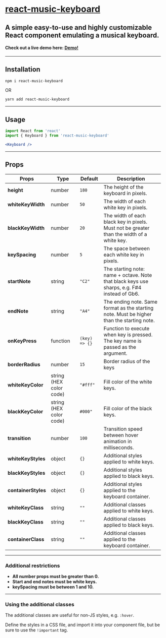 # [**react-music-keyboard**](https://www.npmjs.com/package/react-music-keyboard)

## A simple easy-to-use and highly customizable React component emulating a musical keyboard.

#### Check out a live demo here: [Demo!](https://www.ryanzhu.com/react-music-keyboard/)

---

## **Installation**

```powershell
npm i react-music-keyboard
```

OR

```powershell
yarn add react-music-keyboard
```

---

## **Usage**

```jsx
import React from 'react'
import { Keyboard } from 'react-music-keyboard'
```

```jsx
<Keyboard />
```

---

## **Props**

| **Props**           | **Type**                | **Default**   | **Description**                                                                             |
| ------------------- | ----------------------- | ------------- | ------------------------------------------------------------------------------------------- |
| **height**          | number                  | `180 `        | The height of the keyboard in pixels.                                                       |
| **whiteKeyWidth**   | number                  | `50 `         | The width of each white key in pixels.                                                      |
| **blackKeyWidth**   | number                  | `20 `         | The width of each black key in pixels. Must not be greater than the width of a white key.   |
| **keySpacing**      | number                  | `5`           | The space between each white key in pixels.                                                 |
| **startNote**       | string                  | `"C2"`        | The starting note: name + octave. Note that black keys use sharps, e.g. F#4 instead of Gb6. |
| **endNote**         | string                  | `"A4" `       | The ending note. Same format as the starting note. Must be higher than the starting note.   |
| **onKeyPress**      | function                | `(key) => {}` | Function to execute when key is pressed. The key name is passed as the argument.            |
| **borderRadius**    | number                  | `15`          | Border radius of the keys                                                                   |
| **whiteKeyColor**   | string (HEX color code) | `"#fff" `     | Fill color of the white keys.                                                               |
| **blackKeyColor**   | string (HEX color code) | `#000"`       | Fill color of the black keys.                                                               |
| **transition**      | number                  | `100`         | Transition speed between hover animation in milliseconds.                                   |
| **whiteKeyStyles**  | object                  | `{}`          | Additional styles applied to white keys.                                                    |
| **blackKeyStyles**  | object                  | `{}`          | Additional styles applied to black keys.                                                    |
| **containerStyles** | object                  | `{}`          | Additional styles applied to the keyboard container.                                        |
| **whiteKeyClass**   | string                  | `""`          | Additional classes applied to white keys.                                                   |
| **blackKeyClass**   | string                  | `""`          | Additional classes applied to black keys.                                                   |
| **containerClass**  | string                  | `""`          | Additional classes applied to the keyboard container.                                       |

---

### Additional restrictions

- **All number props must be greater than 0.**
- **Start and end notes must be white keys.**
- **keySpacing must be between 1 and 10.**

---

### Using the additional classes

The additional classes are useful for non-JS styles, e.g. `:hover`.

Define the styles in a CSS file, and import it into your component file, but be sure to use the `!important` tag.
